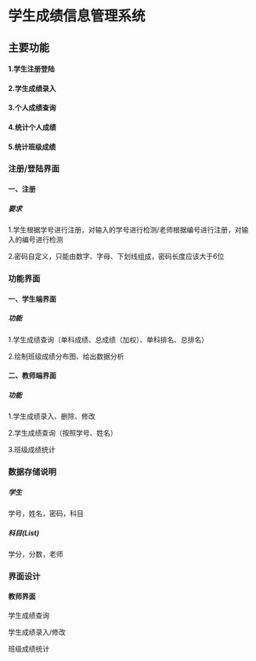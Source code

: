 # 学生成绩信息管理系统



## 主要功能

#### 1.学生注册登陆

#### 2.学生成绩录入

#### 3.个人成绩查询

#### 4.统计个人成绩

#### 5.统计班级成绩



### 注册/登陆界面

#### 一、注册

##### 要求

1.学生根据学号进行注册，对输入的学号进行检测/老师根据编号进行注册，对输入的编号进行检测

2.密码自定义，只能由数字、字母、下划线组成，密码长度应该大于6位



### 功能界面

#### 一、学生端界面

##### 功能

1.学生成绩查询（单科成绩、总成绩（加权）、单科排名、总排名）

2.绘制班级成绩分布图、给出数据分析



#### 二、教师端界面

##### 功能

1.学生成绩录入、删除、修改

2.学生成绩查询（按照学号、姓名）

3.班级成绩统计



### 数据存储说明

##### 学生

学号，姓名，密码，科目

##### 科目(List)

学分，分数，老师



### 界面设计

#### 教师界面

学生成绩查询

学生成绩录入/修改

班级成绩统计